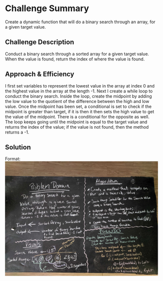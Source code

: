 # Challenge Summary
Create a dynamic function that will do a binary search through an array, for a given target value.

## Challenge Description
Conduct a binary search through a sorted array for a given target value. When the value is found, return the index of
where the value is found.

## Approach & Efficiency
I first set variables to represent the lowest value in the array at index 0 and the highest value in the array at the
length -1. Next I create a while loop to conduct the binary search. Inside the loop, create the midpoint by adding the
low value to the quotient of the difference between the high and low value. Once the midpoint has been set, a
conditional is set to check if the midpoint is greater than target, if it is then it then sets the high value to get the
value of the midpoint. There is a conditional for the opposite as well. The loop keeps going until the midpoint is equal
to the target value and returns the index of the value; if the value is not found, then the method returns a -1.

## Solution
Format: ![Whiteboard solution](https://github.com/c23-repo/data-structures-and-algorithms/blob/master/code401Challenges/assets/img/BinarySearchWhiteBoard.jpg)
